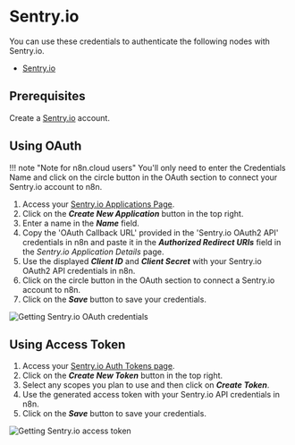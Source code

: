 # Sentry.io

You can use these credentials to authenticate the following nodes with Sentry.io.

- [Sentry.io](/integrations/builtin/app-nodes/n8n-nodes-base.sentryIo/)

## Prerequisites

Create a [Sentry.io](https://sentry.io/) account.

## Using OAuth

!!! note "Note for n8n.cloud users"
    You'll only need to enter the Credentials Name and click on the circle button in the OAuth section to connect your Sentry.io account to n8n.


1. Access your [Sentry.io Applications Page](https://sentry.io/settings/account/api/applications/).
2. Click on the ***Create New Application*** button in the top right.
3. Enter a name in the ***Name*** field.
4. Copy the 'OAuth Callback URL' provided in the 'Sentry.io OAuth2 API' credentials in n8n and paste it in the ***Authorized Redirect URIs*** field in the *Sentry.io Application Details* page.
5. Use the displayed ***Client ID*** and ***Client Secret*** with your Sentry.io OAuth2 API credentials in n8n.
6. Click on the circle button in the OAuth section to connect a Sentry.io account to n8n.
7. Click on the ***Save*** button to save your credentials.

![Getting Sentry.io OAuth credentials](/_images/integrations/builtin/credentials/sentryio/using-oauth.gif)


## Using Access Token

1. Access your [Sentry.io Auth Tokens page](https://sentry.io/settings/account/api/auth-tokens/).
2. Click on the ***Create New Token*** button in the top right.
3. Select any scopes you plan to use and then click on ***Create Token***.
4. Use the generated access token with your Sentry.io API credentials in n8n.
5. Click on the ***Save*** button to save your credentials.

![Getting Sentry.io access token](/_images/integrations/builtin/credentials/sentryio/using-access-token.gif)
